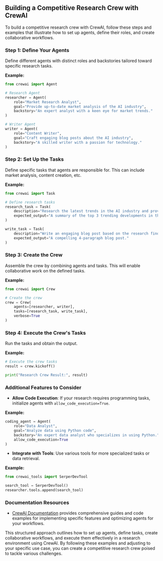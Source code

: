 ## Building a Competitive Research Crew with CrewAI

To build a competitive research crew with CrewAI, follow these steps and examples that illustrate how to set up agents, define their roles, and create collaborative workflows.

### Step 1: Define Your Agents
Define different agents with distinct roles and backstories tailored toward specific research tasks.

**Example:**
```python
from crewai import Agent

# Research Agent
researcher = Agent(
    role="Market Research Analyst",
    goal="Provide up-to-date market analysis of the AI industry",
    backstory="An expert analyst with a keen eye for market trends."
)

# Writer Agent
writer = Agent(
    role="Content Writer",
    goal="Craft engaging blog posts about the AI industry",
    backstory="A skilled writer with a passion for technology."
)
```

### Step 2: Set Up the Tasks
Define specific tasks that agents are responsible for. This can include market analysis, content creation, etc.

**Example:**
```python
from crewai import Task

# Define research tasks
research_task = Task(
    description="Research the latest trends in the AI industry and provide a summary.",
    expected_output="A summary of the top 3 trending developments in the AI industry."
)

write_task = Task(
    description="Write an engaging blog post based on the research findings.",
    expected_output="A compelling 4-paragraph blog post."
)
```

### Step 3: Create the Crew
Assemble the crew by combining agents and tasks. This will enable collaborative work on the defined tasks.

**Example:**
```python
from crewai import Crew

# Create the crew
crew = Crew(
    agents=[researcher, writer],
    tasks=[research_task, write_task],
    verbose=True
)
```

### Step 4: Execute the Crew's Tasks
Run the tasks and obtain the output.

**Example:**
```python
# Execute the crew tasks
result = crew.kickoff()

print("Research Crew Result:", result)
```

### Additional Features to Consider

- **Allow Code Execution**: If your research requires programming tasks, initialize agents with `allow_code_execution=True`.
  
**Example:**
```python
coding_agent = Agent(
    role="Data Analyst",
    goal="Analyze data using Python code",
    backstory="An expert data analyst who specializes in using Python."
    allow_code_execution=True
)
```

- **Integrate with Tools**: Use various tools for more specialized tasks or data retrieval.

**Example:**
```python
from crewai_tools import SerperDevTool

search_tool = SerperDevTool()
researcher.tools.append(search_tool)
```

### Documentation Resources
- [CrewAI Documentation](https://github.com/crewaiinc/crewai) provides comprehensive guides and code examples for implementing specific features and optimizing agents for your workflows.

This structured approach outlines how to set up agents, define tasks, create collaborative workflows, and execute them effectively in a research environment using CrewAI. By following these examples and adjusting to your specific use case, you can create a competitive research crew poised to tackle various challenges.